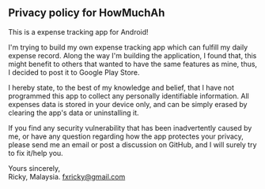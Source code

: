 ## Privacy policy for HowMuchAh

This is a expense tracking app for Android!

I'm trying to build my own expense tracking app which can fulfill my daily expense record.
Along the way I'm building the application, I found that, this might benefit to others that wanted to have the same features as mine, thus, I decided to post it to Google Play Store.

I hereby state, to the best of my knowledge and belief, that I have not programmed this app to collect any personally identifiable information. 
All expenses data is stored in your device only, and can be simply erased by clearing the app's data or uninstalling it.

If you find any security vulnerability that has been inadvertently caused by me, or have any question regarding how the app protectes your privacy, please send me an email or post a discussion on GitHub, and I will surely try to fix it/help you.

Yours sincerely,  
Ricky, Malaysia.
fxricky@gmail.com
